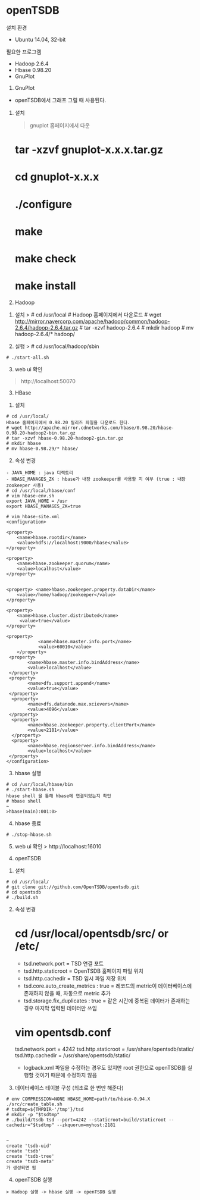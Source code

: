 # openTSDB

설치 환경
 - Ubuntu 14.04, 32-bit

필요한 프로그램
 - Hadoop 2.6.4
 - Hbase 0.98.20
 - GnuPlot

1. GnuPlot
  * openTSDB에서 그래프 그릴 때 사용된다.

 1) 설치
    > gnuplot 홈페이지에서 다운
    
    >
    # tar -xzvf gnuplot-x.x.x.tar.gz
    # cd gnuplot-x.x.x
    # ./configure
    # make
    # make check
    # make install
        
2. Hadoop
  
  1) 설치
    >
    # cd /usr/local
    # Hadoop 홈페이지에서 다운로드
    # wget http://mirror.navercorp.com/apache/hadoop/common/hadoop-2.6.4/hadoop-2.6.4.tar.gz
    # tar -xzvf hadoop-2.6.4
    # mkdir hadoop
    # mv hadoop-2.6.4/* hadoop/
    

  2) 실행
    >
    # cd /usr/local/hadoop/sbin
    
    # ./start-all.sh
    
  3) web ui 확인
   > http://localhost:50070
    
3. HBase

  1) 설치
  
    # cd /usr/local/
    Hbase 홈페이지에서 0.98.20 릴리즈 파일을 다운로드 한다.
    # wget http://apache.mirror.cdnetworks.com/hbase/0.98.20/hbase-0.98.20-hadoop2-bin.tar.gz
    # tar -xzvf hbase-0.98.20-hadoop2-gin.tar.gz
    # mkdir hbase
    # mv hbase-0.98.29/* hbase/


  2) 속성 변경
  
    - JAVA_HOME : java 디렉토리
    - HBASE_MANAGES_ZK : hbase가 내장 zookeeper를 사용할 지 여부 (true : 내장 zookeeper 사용)
    # cd /usr/local/hbase/conf
    # vim hbase-env.sh
    export JAVA_HOME = /usr
    export HBASE_MANAGES_ZK=true
    
    # vim hbase-site.xml
    <configuration>

	<property>
		<name>hbase.rootdir</name>
		<value>hdfs://localhost:9000/hbase</value>
	</property>

	<property>
		<name>hbase.zookeeper.quorum</name>
		<value>localhost</value>
	</property>


	<property> <name>hbase.zookeeper.property.dataDir</name> 
		<value>/home/hadoop/zookeeper</value> 
	</property>

	<property> 
		<name>hbase.cluster.distributed</name>
		 <value>true</value> 
	</property>

	<property>
                <name>hbase.master.info.port</name>
                <value>60010</value>
    	</property>
	 <property>
            <name>hbase.master.info.bindAddress</name>
            <value>localhost</value>
	 </property>
	 <property>
            <name>dfs.support.append</name>
            <value>true</value>
	 </property>
	  <property>
            <name>dfs.datanode.max.xcievers</name>
            <value>4096</value>
	 </property>
	  <property>
            <name>hbase.zookeeper.property.clientPort</name>
            <value>2181</value>
	  </property>
	  <property>
            <name>hbase.regionserver.info.bindAddress</name>
            <value>localhost</value>
	 </property>
    </configuration>

  3) hbase 실행
  
    # cd /usr/local/hbase/bin
    # ./start-hbase.sh
    hbase shell 을 통해 hbase에 연결되었는지 확인
    # hbase shell
    ~
    >hbase(main):001:0> 
    
    
  4) hbase 종료
  
    # ./stop-hbase.sh
    
    
  5) web ui 확인
    > http://localhost:16010

4. openTSDB 

  1) 설치
  
    # cd /usr/local/
    # git clone git://github.com/OpenTSDB/opentsdb.git
    # cd opentsdb
    # ./build.sh
    

 2) 속성 변경
 
    # cd /usr/local/opentsdb/src/ or /etc/
    - tsd.network.port = TSD 연결 포트
    - tsd.http.staticroot = OpenTSDB 홈페이지 파일 위치
    - tsd.http.cachedir = TSD 임시 파일 저장 위치
    - tsd.core.auto_create_metrics : true = 레코드의 metric이 데이터베이스에 존재하지 않을 때, 자동으로 metric 추가
    - tsd.storage.fix_duplicates : true = 같은 시간에 중복된 데이터가 존재하는 경우 마지막 입력된 데이터만 쓰임
    
    # vim opentsdb.conf
    tsd.network.port = 4242
    tsd.http.staticroot = /usr/share/opentsdb/static/
    tsd.http.cachedir = /usr/share/opentsdb/static/
   
    * logback.xml 파일을 수정하는 경우도 있지만 root 권한으로 openTSDB를 실행할 것이기 때문에 수정하지 않음
    
    
  3) 데이터베이스 테이블 구성 (최초로 한 번만 해준다)
  
    # env COMPRESSION=NONE HBASE_HOME=path/to/hbase-0.94.X ./src/create_table.sh
    # tsdtmp=${TMPDIR-'/tmp'}/tsd
    # mkdir -p "$tsdtmp"
    # ./build/tsdb tsd --port=4242 --staticroot=build/staticroot --cachedir="$tsdtmp" --zkquorum=myhost:2181
    
    
    ~
    create 'tsdb-uid'
    create 'tsdb'
    create 'tsdb-tree'
    create 'tsdb-meta'
    가 생성되면 됨
    
    
  4) openTSDB 실행
  
    > Hadoop 실행 -> hbase 실행 -> openTSDB 실행
    
